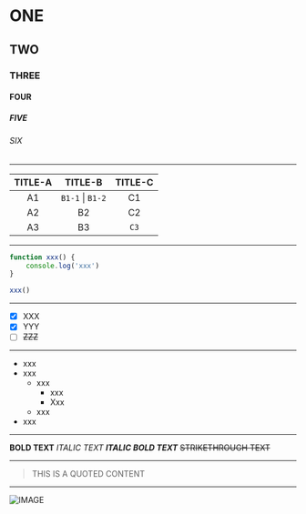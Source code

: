 <!-- TITLE -->

# ONE

## TWO

### THREE

#### FOUR

##### FIVE

###### SIX

---

<!-- TABLE -->

|  TITLE-A  |  TITLE-B   |  TITLE-C   |
| :--: | :--: | :--: |
|  A1   |  `B1-1` \| `B1-2`  |  C1   |
|  A2  |  B2   |  C2  |
|  A3   |  B3   |  `C3`   |

----

<!-- CODE -->

```js
function xxx() {
	console.log('xxx')
}

xxx()
```
----

<!-- CHECKBOX -->

- [x] XXX
- [x] YYY
- [ ] ~~ZZZ~~

----

<!-- UNORDERED LIST -->

- xxx
- xxx
  - xxx
    - xxx
    - Xxx
  - xxx
- xxx

----

<!-- FONT STYLE -->

**BOLD TEXT**
*ITALIC TEXT*
***ITALIC BOLD TEXT***
~~STRIKETHROUGH TEXT~~

----

<!-- QUOTED CONTENT -->

> THIS IS A QUOTED CONTENT

----

<!-- IMAGE -->


![IMAGE](https://avatars.githubusercontent.com/u/50434393?s=400&u=d795abf89250a2cfdbbe592c4fbc5776acc382cf&v=4 "IMAGE")